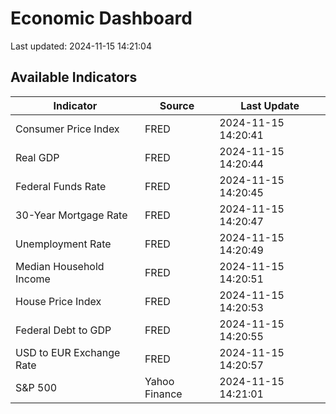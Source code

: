 # Economic Dashboard

Last updated: 2024-11-15 14:21:04

## Available Indicators

| Indicator | Source | Last Update |
|-----------|--------|-------------|
| Consumer Price Index | FRED | 2024-11-15 14:20:41 |
| Real GDP | FRED | 2024-11-15 14:20:44 |
| Federal Funds Rate | FRED | 2024-11-15 14:20:45 |
| 30-Year Mortgage Rate | FRED | 2024-11-15 14:20:47 |
| Unemployment Rate | FRED | 2024-11-15 14:20:49 |
| Median Household Income | FRED | 2024-11-15 14:20:51 |
| House Price Index | FRED | 2024-11-15 14:20:53 |
| Federal Debt to GDP | FRED | 2024-11-15 14:20:55 |
| USD to EUR Exchange Rate | FRED | 2024-11-15 14:20:57 |
| S&P 500 | Yahoo Finance | 2024-11-15 14:21:01 |
